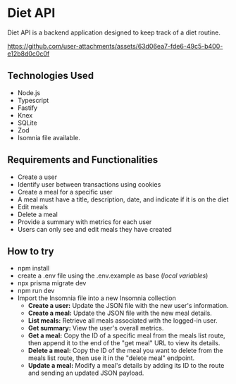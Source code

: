# Diet API
Diet API is a backend application designed to keep track of a diet routine.



https://github.com/user-attachments/assets/63d06ea7-fde6-49c5-b400-e12b8d0c0c0f



## Technologies Used
- Node.js
- Typescript
- Fastify
- Knex
- SQLite
- Zod
- Isomnia file available.

## Requirements and Functionalities
- Create a user
- Identify user between transactions using cookies
- Create a meal for a specific user
- A meal must have a title, description, date, and indicate if it is on the diet
- Edit meals
- Delete a meal
- Provide a summary with metrics for each user
- Users can only see and edit meals they have created

## How to try
- npm install
- create a .env file using the .env.example as base (*local variables*)
- npx prisma migrate dev
- npm run dev
- Import the Insomnia file into a new Insomnia collection
  - **Create a user:** Update the JSON file with the new user's information.
  - **Create a meal:** Update the JSON file with the new meal details.
  - **List meals:** Retrieve all meals associated with the logged-in user.
  - **Get summary:** View the user's overall metrics.
  - **Get a meal:** Copy the ID of a specific meal from the meals list route, then append it to the end of the "get meal" URL to view its details.
  - **Delete a meal:** Copy the ID of the meal you want to delete from the meals list route, then use it in the "delete meal" endpoint.
  - **Update a meal:** Modify a meal's details by adding its ID to the route and sending an updated JSON payload.

